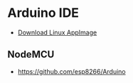 # Arduino IDE

- [Download Linux AppImage](https://downloads.arduino.cc/arduino-ide/arduino-ide_2.0.3_Linux_64bit.AppImage)


## NodeMCU
 
 - https://github.com/esp8266/Arduino